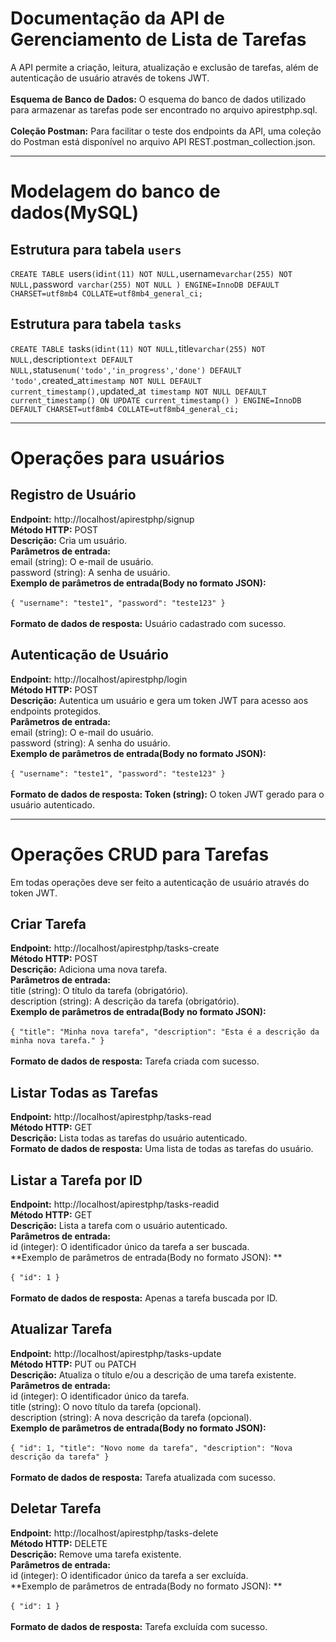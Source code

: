 # Documentação da API de Gerenciamento de Lista de Tarefas
A API permite a criação, leitura, atualização e exclusão de tarefas, além de autenticação de usuário através de tokens JWT.<br/><br/>
**Esquema de Banco de Dados:** O esquema do banco de dados utilizado para armazenar as tarefas pode ser encontrado no arquivo apirestphp.sql.<br/><br/>
**Coleção Postman:** Para facilitar o teste dos endpoints da API, uma coleção do Postman está disponível no arquivo API REST.postman_collection.json.<br/>

-------------------------------------------------------------------------------------------
# Modelagem do banco de dados(MySQL)
## Estrutura para tabela `users`
`CREATE TABLE `users` (
  `id` int(11) NOT NULL,
  `username` varchar(255) NOT NULL,
  `password` varchar(255) NOT NULL
) ENGINE=InnoDB DEFAULT CHARSET=utf8mb4 COLLATE=utf8mb4_general_ci;`

## Estrutura para tabela `tasks`
`CREATE TABLE `tasks` (
  `id` int(11) NOT NULL,
  `title` varchar(255) NOT NULL,
  `description` text DEFAULT NULL,
  `status` enum('todo','in_progress','done') DEFAULT 'todo',
  `created_at` timestamp NOT NULL DEFAULT current_timestamp(),
  `updated_at` timestamp NOT NULL DEFAULT current_timestamp() ON UPDATE current_timestamp()
) ENGINE=InnoDB DEFAULT CHARSET=utf8mb4 COLLATE=utf8mb4_general_ci;`

-------------------------------------------------------------------------------------------
# Operações para usuários
## Registro de Usuário
**Endpoint:** http://localhost/apirestphp/signup <br/>
**Método HTTP:** POST <br/>
**Descrição:** Cria um usuário. <br/>
**Parâmetros de entrada:** <br/>
email (string): O e-mail de usuário. <br/>
password (string): A senha de usuário. <br/>
**Exemplo de parâmetros de entrada(Body no formato JSON):** <br/><br/>
`{
    "username": "teste1",
    "password": "teste123"
}`<br/><br/>
**Formato de dados de resposta:** Usuário cadastrado com sucesso. <br/>

## Autenticação de Usuário
**Endpoint:** http://localhost/apirestphp/login <br/>
**Método HTTP:** POST <br/>
**Descrição:** Autentica um usuário e gera um token JWT para acesso aos endpoints protegidos. <br/>
**Parâmetros de entrada:** <br/>
email (string): O e-mail do usuário. <br/>
password (string): A senha do usuário. <br/>
**Exemplo de parâmetros de entrada(Body no formato JSON):** <br/><br/>
`{
    "username": "teste1",
    "password": "teste123"
}` <br/><br/>
**Formato de dados de resposta: Token (string):** O token JWT gerado para o usuário autenticado.<br/>

-------------------------------------------------------------------------------------------

# Operações CRUD para Tarefas
Em todas operações deve ser feito a autenticação de usuário através do token JWT.

## Criar Tarefa
**Endpoint:** http://localhost/apirestphp/tasks-create <br/>
**Método HTTP:** POST <br/>
**Descrição:** Adiciona uma nova tarefa. <br/>
**Parâmetros de entrada:** <br/>
title (string): O título da tarefa (obrigatório). <br/>
description (string): A descrição da tarefa (obrigatório). <br/>
**Exemplo de parâmetros de entrada(Body no formato JSON):** <br/><br/>
`{
    "title": "Minha nova tarefa",
    "description": "Esta é a descrição da minha nova tarefa."
}`<br/><br/>
**Formato de dados de resposta:** Tarefa criada com sucesso. <br/>

## Listar Todas as Tarefas
**Endpoint:** http://localhost/apirestphp/tasks-read <br/>
**Método HTTP:** GET <br/>
**Descrição:** Lista todas as tarefas do usuário autenticado. <br/>
**Formato de dados de resposta:** Uma lista de todas as tarefas do usuário. <br/>

## Listar a Tarefa por ID
**Endpoint:** http://localhost/apirestphp/tasks-readid <br/>
**Método HTTP:** GET <br/>
**Descrição:** Lista a tarefa com o usuário autenticado. <br/>
**Parâmetros de entrada:** <br/>
id (integer): O identificador único da tarefa a ser buscada. <br/>
**Exemplo de parâmetros de entrada(Body no formato JSON): ** <br/><br/>
`{
  "id": 1
}`<br/><br/>
**Formato de dados de resposta:** Apenas a tarefa buscada por ID. <br/>

## Atualizar Tarefa
**Endpoint:** http://localhost/apirestphp/tasks-update <br/>
**Método HTTP:** PUT ou PATCH <br/>
**Descrição:** Atualiza o título e/ou a descrição de uma tarefa existente. <br/>
**Parâmetros de entrada:** <br/>
id (integer): O identificador único da tarefa. <br/>
title (string): O novo título da tarefa (opcional). <br/>
description (string): A nova descrição da tarefa (opcional). <br/>
**Exemplo de parâmetros de entrada(Body no formato JSON):** <br/><br/>
`{
    "id": 1,
    "title": "Novo nome da tarefa",
    "description": "Nova descrição da tarefa"
}`<br/><br/>
**Formato de dados de resposta:** Tarefa atualizada com sucesso. <br/>

## Deletar Tarefa
**Endpoint:** http://localhost/apirestphp/tasks-delete <br/>
**Método HTTP:** DELETE <br/>
**Descrição:** Remove uma tarefa existente. <br/>
**Parâmetros de entrada:** <br/>
id (integer): O identificador único da tarefa a ser excluída. <br/>
**Exemplo de parâmetros de entrada(Body no formato JSON): ** <br/><br/>
`{
  "id": 1
}`<br/><br/>
**Formato de dados de resposta:** Tarefa excluída com sucesso. <br/>
